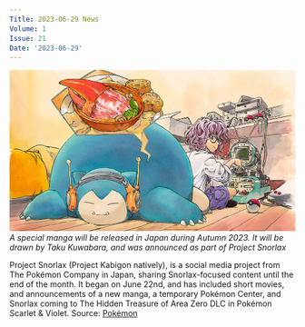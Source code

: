 ```yaml
---
Title: 2023-06-29 News
Volume: 1
Issue: 21
Date: '2023-06-29'
---
```


[![A special manga will be released in Japan during Autumn 2023. It will be drawn by Taku Kuwabara, and was announced as part of Project Snorlax](/web/images/a-special-manga-will-be-released-in-japan-during-autumn-2023-it-will-be-drawn-by-taku-kuwabara-and-w.jpeg)](/web/images/a-special-manga-will-be-released-in-japan-during-autumn-2023-it-will-be-drawn-by-taku-kuwabara-and-w.jpeg)*A special manga will be released in Japan during Autumn 2023. It will be drawn by Taku Kuwabara, and was announced as part of Project Snorlax*

Project Snorlax (Project Kabigon natively), is a social media project from The Pokémon Company in Japan, sharing Snorlax-focused content until the end of the month. It began on June 22nd, and has included short movies, and announcements of a new manga, a temporary Pokémon Center, and Snorlax coming to The Hidden Treasure of Area Zero DLC in Pokémon Scarlet & Violet.
Source: [Pokémon](https://www.pokemon.jp/special/project_kabigon/)